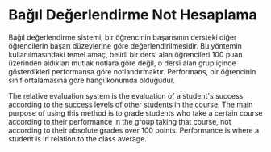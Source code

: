 # Bağıl Değerlendirme Not Hesaplama

Bağıl değerlendirme sistemi, bir öğrencinin başarısının dersteki diğer öğrencilerin başarı düzeylerine göre değerlendirilmesidir. Bu yöntemin kullanılmasındaki temel amaç, belirli bir dersi alan öğrencileri 100 puan üzerinden aldıkları mutlak notlara göre değil, o dersi alan grup içinde gösterdikleri performansa göre notlandırmaktır. Performans, bir öğrencinin sınıf ortalamasına göre hangi konumda olduğudur.

The relative evaluation system is the evaluation of a student's success according to the success levels of other students in the course. The main purpose of using this method is to grade students who take a certain course according to their performance in the group taking that course, not according to their absolute grades over 100 points. Performance is where a student is in relation to the class average.

